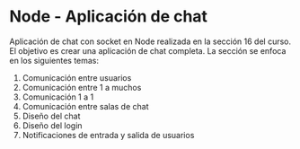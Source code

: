 # Node - Aplicación de chat

Aplicación de chat con socket en Node realizada en la sección 16 del curso. El objetivo es crear una aplicación de chat completa.
La sección se enfoca en los siguientes temas:

1. Comunicación entre usuarios
2. Comunicación entre 1 a muchos
3. Comunicación 1 a 1
4. Comunicación entre salas de chat
5. Diseño del chat
6. Diseño del login
7. Notificaciones de entrada y salida de usuarios
